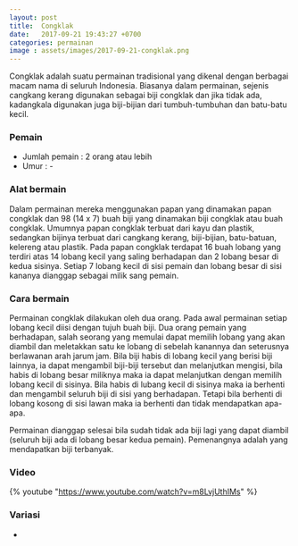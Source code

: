 ```yaml
---
layout: post
title:  Congklak
date:   2017-09-21 19:43:27 +0700
categories: permainan
image : assets/images/2017-09-21-congklak.png
---
```


Congklak adalah suatu permainan tradisional yang dikenal dengan berbagai macam nama di seluruh Indonesia. Biasanya dalam permainan, sejenis cangkang kerang digunakan sebagai biji congklak dan jika tidak ada, kadangkala digunakan juga biji-bijian dari tumbuh-tumbuhan dan batu-batu kecil.

### Pemain

- Jumlah pemain : 2 orang atau lebih
- Umur : -

### Alat bermain

Dalam permainan mereka menggunakan papan yang dinamakan papan congklak dan 98 (14 x 7) buah biji yang dinamakan biji congklak atau buah congklak. Umumnya papan congklak terbuat dari kayu dan plastik, sedangkan bijinya terbuat dari cangkang kerang, biji-bijian, batu-batuan, kelereng atau plastik. Pada papan congklak terdapat 16 buah lobang yang terdiri atas 14 lobang kecil yang saling berhadapan dan 2 lobang besar di kedua sisinya. Setiap 7 lobang kecil di sisi pemain dan lobang besar di sisi kananya dianggap sebagai milik sang pemain.

### Cara bermain

Permainan congklak dilakukan oleh dua orang. Pada awal permainan setiap lobang kecil diisi dengan tujuh buah biji. Dua orang pemain yang berhadapan, salah seorang yang memulai dapat memilih lobang yang akan diambil dan meletakkan satu ke lobang di sebelah kanannya dan seterusnya berlawanan arah jarum jam. Bila biji habis di lobang kecil yang berisi biji lainnya, ia dapat mengambil biji-biji tersebut dan melanjutkan mengisi, bila habis di lobang besar miliknya maka ia dapat melanjutkan dengan memilih lobang kecil di sisinya. Bila habis di lubang kecil di sisinya maka ia berhenti dan mengambil seluruh biji di sisi yang berhadapan. Tetapi bila berhenti di lobang kosong di sisi lawan maka ia berhenti dan tidak mendapatkan apa-apa.

Permainan dianggap selesai bila sudah tidak ada biji lagi yang dapat diambil (seluruh biji ada di lobang besar kedua pemain). Pemenangnya adalah yang mendapatkan biji terbanyak.


### Video

{% youtube "https://www.youtube.com/watch?v=m8LvjUthIMs" %}

### Variasi

-


